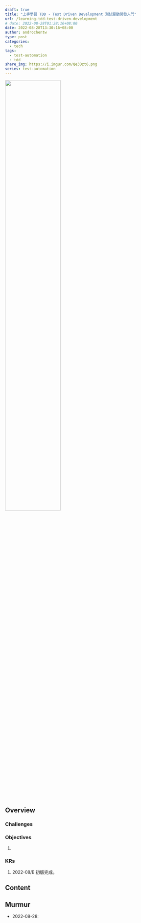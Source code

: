 ```yaml
---
draft: true
title: "上手學習 TDD - Test Driven Development 測試驅動開發入門"
url: /learning-tdd-test-driven-development
# date: 2022-08-28T01:28:16+08:00
date: 2022-08-28T13:30:16+08:00
author: androchentw
type: post
categories:
  - tech
tags: 
  - test-automation
  - tdd
share_img: https://i.imgur.com/Qe3Dzt6.png
series: test-automation
---
```


<img style="width:60%;" src="https://i.imgur.com/Qe3Dzt6.png">

## Overview


### Challenges


### Objectives

1. 

### KRs

1. 2022-08/E 初版完成。

<!--more-->

## Content


## Murmur

* 2022-08-28: 


